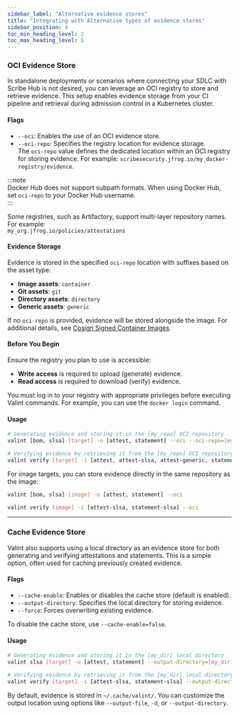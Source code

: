 ```yaml
---
sidebar_label: "Alternative evidence stores"
title: "Integrating with Alternative types of evidence stores"
sidebar_position: 4
toc_min_heading_level: 2
toc_max_heading_level: 5
---
```


### OCI Evidence Store

In standalone deployments or scenarios where connecting your SDLC with Scribe Hub is not desired, you can leverage an OCI registry to store and retrieve evidence. This setup enables evidence storage from your CI pipeline and retrieval during admission control in a Kubernetes cluster.

#### Flags

* `--oci`: Enables the use of an OCI evidence store.
* `--oci-repo`: Specifies the registry location for evidence storage.  
  The `oci-repo` value defines the dedicated location within an OCI registry for storing evidence. For example: `scribesecurity.jfrog.io/my_docker-registry/evidence`.

:::note  
Docker Hub does not support subpath formats. When using Docker Hub, set `oci-repo` to your Docker Hub username.  
:::

Some registries, such as Artifactory, support multi-layer repository names. For example:  
`my_org.jfrog.io/policies/attestations`

#### Evidence Storage

Evidence is stored in the specified `oci-repo` location with suffixes based on the asset type:
- **Image assets**: `container`
- **Git assets**: `git`
- **Directory assets**: `directory`
- **Generic assets**: `generic`

If no `oci-repo` is provided, evidence will be stored alongside the image. For additional details, see [Cosign Signed Container Images](https://blog.sigstore.dev/cosign-signed-container-images-c1016862618/).

#### Before You Begin  

Ensure the registry you plan to use is accessible:
* **Write access** is required to upload (generate) evidence.
* **Read access** is required to download (verify) evidence.

You must log in to your registry with appropriate privileges before executing Valint commands. For example, you can use the `docker login` command.

#### Usage

```bash
# Generating evidence and storing it in the [my_repo] OCI repository
valint [bom, slsa] [target] -o [attest, statement] --oci --oci-repo=[my_repo]

# Verifying evidence by retrieving it from the [my_repo] OCI repository
valint verify [target] -i [attest, attest-slsa, attest-generic, statement-slsa] --oci --oci-repo=[my_repo]
```

For image targets, you can store evidence directly in the same repository as the image:

```bash
valint [bom, slsa] [image] -o [attest, statement] --oci

valint verify [image] -i [attest-slsa, statement-slsa] --oci
```

---

### Cache Evidence Store

Valint also supports using a local directory as an evidence store for both generating and verifying attestations and statements. This is a simple option, often used for caching previously created evidence.

#### Flags

* `--cache-enable`: Enables or disables the cache store (default is enabled).
* `--output-directory`: Specifies the local directory for storing evidence.
* `--force`: Forces overwriting existing evidence.

To disable the cache store, use `--cache-enable=false`.

#### Usage

```bash
# Generating evidence and storing it in the [my_dir] local directory
valint slsa [target] -o [attest, statement] --output-directory=[my_dir]

# Verifying evidence by retrieving it from the [my_dir] local directory
valint verify [target] -i [attest-slsa, statement-slsa] --output-directory=[my_dir]
```

By default, evidence is stored in `~/.cache/valint/`. You can customize the output location using options like `--output-file`, `-d`, or `--output-directory`. 
